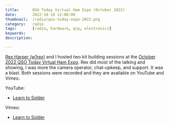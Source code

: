 ```yaml
---
title: 		QSO Today Virtual Ham Expo (October 2022)
date: 		2022-10-18 12:00:00
thumbnail: 	/radio/qso-today-expo-2022.png
category: 	radio
tags: 		[radio, hardware, qrp, electronics]
keywords:   
description: 

---
```

[Rex Harper (w1rex)](http://qrpme.com) and I hosted two kit building sessions at the [October 2022 QSO Today Virtual Ham Expo](https://www.qsotodayhamexpo.com/mar21home.html). Rex did most of the talking and showing, I was more the camera operator, chat-upkeep, and support. It was a blast. Both sessions were recorded and they are available on YouTube and Vimeo.

YouTube:

* [Learn to Solder](https://www.youtube.com/watch?v=-_feuJLSpiE&t=1526s)

Vimeo:

* [Learn to Solder](https://vimeo.com/694402909)
